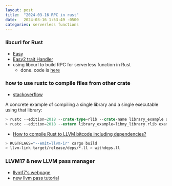 ```yaml
---
layout: post
title:  "2024-03-16 RPC in rust"
date:   2024-03-16 1:53:49 -0500
categories: serverless functions
---
```


### libcurl for Rust
- [Easy](https://docs.rs/curl/latest/curl/easy/struct.Easy.html)
- [Easy2 trait Handler](https://docs.rs/curl/latest/curl/easy/trait.Handler.html)
- using libcurl to build RPC for serverless function in Rust
	+ done. code is [here]()

### how to use rustc to compile files from other crate
- [stackoverflow](https://stackoverflow.com/questions/61987049/why-building-with-rustc-command-cannot-see-crates)

A concrete example of compiling a single library and a single executable using that library:

```rust
> rustc --edition=2018 --crate-type=rlib --crate-name library_example src/lib.rs -o libmy_library.rlib
> rustc --edition=2018 --extern library_example=libmy_library.rlib examples/main.rs
```

- [How to compile Rust to LLVM bitcode including dependencies?](https://stackoverflow.com/questions/69042049/how-to-compile-rust-to-llvm-bitcode-including-dependencies)

```bash
> RUSTFLAGS="--emit=llvm-ir" cargo build
> llvm-link target/release/deps/*.ll > withdeps.ll
```

### LLVM17 & new LLVM pass manager
- [llvm17's webpage](https://github.com/llvm/llvm-project/releases/tag/llvmorg-17.0.5)
- [new llvm pass tutorial](https://llvm.org/docs/WritingAnLLVMNewPMPass.html)
